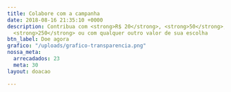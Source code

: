 ```yaml
---
title: Colabore com a campanha
date: 2018-08-16 21:35:10 +0000
description: Contribua com <strong>R$ 20</strong>, <strong>50</strong>, <strong>100</strong>,
  <strong>250</strong> ou com qualquer outro valor de sua escolha
btn_label: Doe agora
grafico: "/uploads/grafico-transparencia.png"
nossa_meta:
  arrecadados: 23
  meta: 30
layout: doacao

---
```

